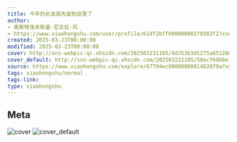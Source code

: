 ```yaml
---
title: 今年的长发就先留到这里了
author:
- 奥斯特洛夫斯基·尼古拉·风
- https://www.xiaohongshu.com/user/profile/614f2bff000000001f0383f2?xsec_token=undefined
created: 2025-03-23T00:00:00
modified: 2025-03-23T00:00:00
cover: http://sns-webpic-qc.xhscdn.com/202503231105/4d353b3d1275a65128d9834ec93f280c/notes_pre_post/1040g3k031c811uub0c105pd7b6826bdbnbmvoa8!nc_n_webp_prv_1
cover_default: http://sns-webpic-qc.xhscdn.com/202503231105/58acf69b0e13fef20960f54f31a4137a/notes_pre_post/1040g3k031c811uub0c105pd7b6826bdbnbmvoa8!nc_n_webp_mw_1
source: https://www.xiaohongshu.com/explore/67794ec9000000001402079a?xsec_token=ABhGGQpzTjZPdh-ezx74M8fkORDV_4dFIdJ5bIwk8cO1w=
tags: xiaohongshu/normal
tags-link:
type: xiaohongshu
---
```


## Meta

![cover](http://sns-webpic-qc.xhscdn.com/202503231105/4d353b3d1275a65128d9834ec93f280c/notes_pre_post/1040g3k031c811uub0c105pd7b6826bdbnbmvoa8!nc_n_webp_prv_1)
![cover_default](http://sns-webpic-qc.xhscdn.com/202503231105/58acf69b0e13fef20960f54f31a4137a/notes_pre_post/1040g3k031c811uub0c105pd7b6826bdbnbmvoa8!nc_n_webp_mw_1)
